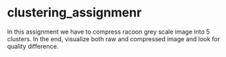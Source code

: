 # clustering_assignmenr
In this assignment we have to compress racoon grey scale image into 5 clusters. In the end, visualize both raw and compressed image and look for quality difference.
